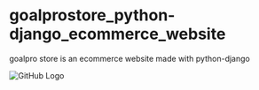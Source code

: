 # goalprostore_python-django_ecommerce_website
goalpro store is an ecommerce website made with python-django


![GitHub Logo](https://github.com/github.png](https://drive.google.com/file/d/1L2yYJdXwjqb-stbbx93qpoq1TL7Q8ees/view?usp=sharing)https://drive.google.com/file/d/1L2yYJdXwjqb-stbbx93qpoq1TL7Q8ees/view?usp=sharing)
